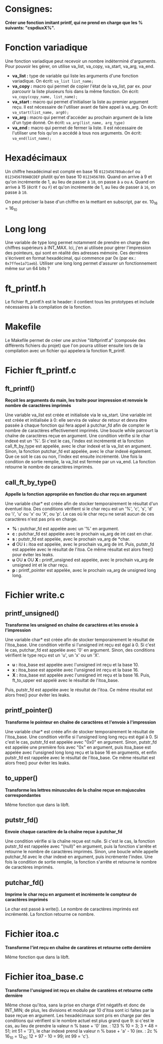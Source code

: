 # Consignes:
**Créer une fonction imitant printf, qui ne prend en charge que les % suivants: "cspdiuxX%".**

# Fonction variadique
Une fonction variadique peut recevoir un nombre indéterminé d'arguments. Pour pouvoir les gérer, on utilise va_list, va_copy, va_start, va_arg, va_end.
- **va_list :** type de variable qui liste les arguments d'une fonction variadique. On écrit: ``va_list list_name;``
- **va_copy :** macro qui permet de copier l'état de la va_list, par ex. pour parcourir la liste plusieurs fois dans la même fonction. On écrit: ``va_copy(copy_name, list_name);``
- **va_start :** macro qui permet d'initialiser la liste au premier argument reçu. Il est nécessaire de l'utiliser avant de faire appel à va_arg. On écrit: ``va_start(list_name, arg0);``
- **va_arg :** macro qui permet d'accéder au prochain argument de la liste d'un type donné. On écrit: ``va_arg(list_name, arg_type)``
- **va_end :** macro qui permet de fermer la liste. Il est nécessaire de l'utiliser une fois qu'on a accédé à tous nos arguments. On écrit: ``va_end(list_name);``

# Hexadécimaux
Un chiffre hexadécimal est compté en base 16 ``0123456789abcdef`` ou ``0123456789ABCDEF`` plutôt qu'en base 10 ``0123456789``. Quand on arrive à 9 et qu'on incrémente de 1, au lieu de passer à ``10``, on passe à ``a`` ou ``A``. Quand on arrive à 15 (écrit ``f`` ou ``F``) et qu'on incrémente de 1, au lieu de passer à ``16``, on passe à ``10``.

On peut préciser la base d'un chiffre en la mettant en subscript, par ex. 10<sub>16</sub> = 16<sub>10</sub>

# Long long
Une variable de type long permet notamment de prendre en charge des chiffres supérieurs à INT_MAX. Ici, j'en ai utilisée pour gérer l'impression des pointeurs, qui sont en réalité des adresses mémoire. Ces dernières s'écrivent en format hexadécimal, qui commence par 0x (par ex.: ``0x7ffee1a71aeb``). Utiliser une long long permet d'assurer un fonctionnement même sur un 64 bits ?

# ft_printf.h
Le fichier ft_printf.h est le header: il contient tous les prototypes et include nécessaires à la compilation de la fonction.

# Makefile
Le Makefile permet de créer une archive "libftprintf.a" (composée des différents fichiers du projet) que l'on pourra utiliser ensuite lors de la compilation avec un fichier qui appelera la fonction ft_printf.

# Fichier ft_printf.c
## ft_printf()
**Reçoit les arguments du main, les traite pour impression et renvoie le nombre de caractères imprimés**

Une variable va_list est créée et initialisée via le va_start. Une variable int est créée et initialisée à 0: elle servira de valeur de retour et devra être passée à chaque fonction qui fera appel à putchar_fd afin de compter le nombre de caractères effectivement imprimés. 
Une boucle while parcourt la chaîne de caractères reçue en argument. Une condition vérifie si le char indexé est un '%'. Si c'est le cas, l'index est incrémenté et la fonction call_ft_by_type est appelée, avec le char indexé et la va_list en argument. Sinon, la fonction putchar_fd est appelée, avec le char indexé également. Que ce soit le cas ou non, l'index est ensuite incrémenté. Une fois la condition de sortie remplie, la va_list est fermée par un va_end. La fonction retourne le nombre de caractères imprimés. 
## call_ft_by_type()
**Appelle la fonction appropriée en fonction du char reçu en argument**

Une variable char* est créée afin de stocker temporairement le résultat d'un éventuel itoa.
Des conditions vérifient si le char reçu est un '%', 'c', 's', 'd' ou 'i', 'u' ou 'x' ou 'X', ou 'p'. Le cas où le char reçu ne serait aucun de ces caractères n'est pas pris en charge.
- **% :**
putchar_fd est appelée avec un '%' en argument.
- **c :**
putchar_fd est appelée avec le prochain va_arg de int cast en char.
- **s :**
putstr_fd est appelée, avec le prochain va_arg de *char.
- **d** OU **i :**
itoa est appelée, avec le prochain va_arg de int. Puis, putstr_fd est appelée avec le résultat de l'itoa. Ce même résultat est alors free() pour éviter les leaks.
- **u** OU **x** OU **X :**
printf_unsigned est appelée, avec le prochain va_arg de unsigned int et le char reçu.
- **p :**
printf_pointer est appelée, avec le prochain va_arg de unsigned long long.

# Fichier write.c
## printf_unsigned()
**Transforme les unsigned en chaîne de caractères et les envoie à l'impression**

Une variable char* est créée afin de stocker temporairement le résultat de l'itoa_base.
Une condition vérifie si l'unsigned int reçu est égal à 0. Si c'est le cas, putchar_fd est appelée avec '0' en argument. Sinon, des conditions vérifient le type reçu est un 'u', un 'x' ou un 'X'. 
- **u :**
itoa_base est appelée avec l'unsigned int reçu et la base 10.
- **x :**
itoa_base est appelée avec l'unsigned int reçu et la base 16.
- **X :**
itoa_base est appelée avec l'unsigned int reçu et la base 16. Puis, ft_to_upper est appelé avec le résultat de l'itoa_base.

Puis, putstr_fd est appelée avec le résultat de l'itoa. Ce même résultat est alors free() pour éviter les leaks.
## printf_pointer()
**Transforme le pointeur en chaîne de caractères et l'envoie à l'impression**

Une variable char* est créée afin de stocker temporairement le résultat de l'itoa_base.
Une condition vérifie si l'unsigned long long reçu est égal à 0. Si c'est le cas, putstr_fd est appelée avec "0x0" en argument. Sinon, putstr_fd est appelée une première fois avec "0x" en argument, puis itoa_base est appelée avec l'unsigned long long reçu et la base 16 en arguments, et enfin putstr_fd est rappelée avec le résultat de l'itoa_base. Ce même résultat est alors free() pour éviter les leaks.

## to_upper()
**Transforme les lettres minuscules de la chaîne reçue en majuscules correspondantes**

Même fonction que dans la libft.

## putstr_fd()
**Envoie chaque caractère de la chaîne reçue à putchar_fd**

Une condition vérifie si la chaîne reçue est nulle. Si c'est le cas, la fonction putstr_fd est rappelée avec "(null)" en argument, puis la fonction s'arrête et retourne le nombre de caractères imprimés. Sinon, une boucle while appelle putchar_fd avec le char indexé en argument, puis incrémente l'index. Une fois la condition de sortie remplie, la fonction s'arrête et retourne le nombre de caractères imprimés.

## putchar_fd()
**Imprime le char reçu en argument et incrémente le compteur de caractères imprimés**

Le char est passé à write(). Le nombre de caractères imprimés est incrémenté. La fonction retourne ce nombre.

# Fichier itoa.c
**Transforme l'int reçu en chaîne de caratères et retourne cette dernière**

Même fonction que dans la libft.

# Fichier itoa_base.c
**Transforme l'unsigned int reçu en chaîne de caratères et retourne cette dernière**

Même chose qu'itoa, sans la prise en charge d'int négatifs et donc de INT_MIN; de plus, les divisions et modulo par 10 d'itoa sont ici faites par la base reçue en argument. Les hexadécimaux sont pris en charge par des conditions qui vérifient si le nombre actuel est plus grand que 9: si c'est le cas, au lieu de prendre la valeur n % base + '0' (ex. : 123 % 10 = 3; 3 + 48 = 51; int 51 = '3'), le char indexé prend la valeur n % base + 'a' - 10 (ex. : 2c % 16<sub>10</sub> = 12<sub>10</sub>; 12 + 97 - 10 = 99; int 99 = 'c'). 
